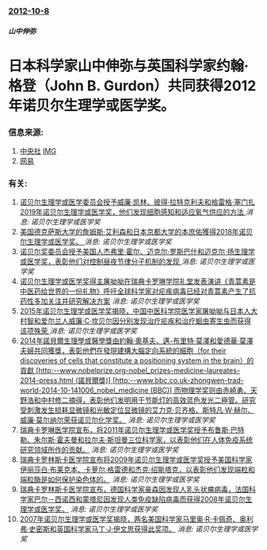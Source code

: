 ### [2012-10-8](/news/2012/10/8/index.md)

##### 山中伸弥
# 日本科学家山中伸弥与英国科学家约翰·格登（John B. Gurdon）共同获得2012年诺贝尔生理学或医学奖。




### 信息来源:

1. [中央社](https://web.archive.org/web/20121009212932/http://www.cna.com.tw/News/aIT/201210080237.aspx) [IMG](/web/20121009212932im_/http://www.cna.com.tw/images/pic_fb.jpg)
2. [网易](https://web.archive.org/web/20121011033929/http://news.163.com/12/1008/17/8DAG9PAD00014JB6.html)

### 有关:

1. [诺贝尔生理学或医学委员会授予威廉·凯林、彼得·拉特克利夫和格雷格·塞门扎2019年诺贝尔生理学或医学奖，他们发现细胞感知和适应氧气供应的方法 ](/zh/news/2019/10/7/诺贝尔生理学或医学委员会授予威廉-凯林-彼得-拉特克利夫和格雷格-塞门扎2019年诺贝尔生理学或医学奖-他们发现细胞感知.md) _消息: 诺贝尔生理学或医学奖_
2. [美国德克萨斯大学的詹姆斯·艾利森和日本京都大学的本庶佑獲得2018年诺贝尔生理学或医学奖。 ](/zh/news/2018/10/1/美国德克萨斯大学的詹姆斯-艾利森和日本京都大学的本庶佑獲得2018年诺贝尔生理学或医学奖.md) _消息: 诺贝尔生理学或医学奖_
3. [诺贝尔奖委员会授予美国人杰弗里·霍尔、迈克尔·罗斯巴什和迈克尔·扬生理学或医学奖，表彰他们对控制昼夜节律分子机制的发现 ](/zh/news/2017/10/2/诺贝尔奖委员会授予美国人杰弗里-霍尔-迈克尔-罗斯巴什和迈克尔-扬生理学或医学奖-表彰他们对控制昼夜节律分子机制的发现.md) _消息: 诺贝尔生理学或医学奖_
4. [诺贝尔生理学或医学奖得主屠呦呦在瑞典卡罗琳学院礼堂发表演讲《青蒿素是中医药给世界的一份礼物》呼吁全球科学家对疟疾病毒已经对青蒿素产生了抗药性多加关注并研究解决方案](/zh/news/2015/12/7/诺贝尔生理学或医学奖得主屠呦呦在瑞典卡罗琳学院礼堂发表演讲-青蒿素是中医药给世界的一份礼物-呼吁全球科学家对疟疾病毒已经.md) _消息: 诺贝尔生理学或医学奖_
5. [2015年诺贝尔生理学或医学奖揭晓，中国中医科学院医学家屠呦呦与日本人大村智和爱尔兰人威廉·C·坎贝尔因分别发现治疗疟疾和治疗蛔虫寄生虫而获得该项殊荣 ](/zh/news/2015/10/5/2015年诺贝尔生理学或医学奖揭晓-中国中医科学院医学家屠呦呦与日本人大村智和爱尔兰人威廉-C-坎贝尔因分别发现治疗疟疾.md) _消息: 诺贝尔生理学或医学奖_
6. [ 2014年諾貝爾生理學或醫學獎由約翰·奧基夫、邁-布里特·莫澤和愛德華·莫澤夫婦共同獲獎，表彰他們在發現建構大腦定向系統的細胞（for their discoveries of cells that constitute a positioning system in the brain）的貢獻 [http:--www.nobelprize.org-nobel_prizes-medicine-laureates-2014-press.html (諾貝爾獎)] [http:--www.bbc.co.uk-zhongwen-trad-world-2014-10-141006_nobel_medicine (BBC)] 而物理学奖则由赤崎勇、天野浩和中村修二摘得，表彰他们发明用于节能灯的高效蓝色发光二極管。研究受刺激发生损耗显微镜和光敏定位显微镜的艾力克·贝齐格、斯特凡·W·赫尔、威廉·莫尔纳尔荣获诺贝尔化学奖。](/zh/news/2014/10/6/2014年諾貝爾生理學或醫學獎由約翰-奧基夫-邁-布里特-莫澤和愛德華-莫澤夫婦共同獲獎-表彰他們在發現建構大腦定向系.md) _消息: 诺贝尔生理学或医学奖_
7. [瑞典卡罗琳医学院宣布，将2011年诺贝尔生理学或医学奖授予布鲁斯·巴特勒、朱尔斯·霍夫曼和拉尔夫·斯坦曼三位科学家，以表彰他们在人体免疫系统研究领域所作的贡献。](/zh/news/2011/10/3/瑞典卡罗琳医学院宣布-将2011年诺贝尔生理学或医学奖授予布鲁斯-巴特勒-朱尔斯-霍夫曼和拉尔夫-斯坦曼三位科学家-以表.md) _消息: 诺贝尔生理学或医学奖_
8. [ 瑞典卡罗林斯卡医学院宣布将2009年诺贝尔生理学或医学奖授予美国科学家伊丽莎白·布莱克本、卡萝尔·格雷德和杰克·绍斯塔克，以表彰他们发现端粒和端粒酶是如何保护染色体的。](/zh/news/2009/10/5/瑞典卡罗林斯卡医学院宣布将2009年诺贝尔生理学或医学奖授予美国科学家伊丽莎白-布莱克本-卡萝尔-格雷德和杰克-绍斯塔.md) _消息: 诺贝尔生理学或医学奖_
9. [瑞典卡罗林斯卡医学院宣布，德国科学家豪森因发现人乳头状瘤病毒，法国科学家巴尔－西诺西和蒙塔尼因发现人类免疫缺陷病毒而获得2008年诺贝尔生理学或医学奖。](/zh/news/2008/10/6/瑞典卡罗林斯卡医学院宣布-德国科学家豪森因发现人乳头状瘤病毒-法国科学家巴尔-西诺西和蒙塔尼因发现人类免疫缺陷病毒而获得.md) _消息: 诺贝尔生理学或医学奖_
10. [2007年诺贝尔生理学或医学奖揭晓，两名美国科学家马里奥·R·卡佩奇、奥利弗·史密斯和英国科学家马丁·J·伊文思获得此奖项。](/zh/news/2007/10/8/2007年诺贝尔生理学或医学奖揭晓-两名美国科学家马里奥-R-卡佩奇-奥利弗-史密斯和英国科学家马丁-J-伊文思获得此奖.md) _消息: 诺贝尔生理学或医学奖_
